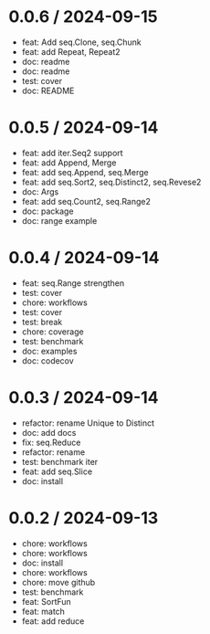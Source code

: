 
0.0.6 / 2024-09-15
==================

* feat: Add seq.Clone, seq.Chunk
* feat: add Repeat, Repeat2
* doc: readme
* doc: readme
* test: cover
* doc: README

0.0.5 / 2024-09-14
==================

* feat: add iter.Seq2 support
* feat: add Append, Merge
* feat: add seq.Append, seq.Merge
* feat: add seq.Sort2, seq.Distinct2, seq.Revese2
* doc: Args
* feat: add seq.Count2, seq.Range2
* doc: package
* doc: range example

0.0.4 / 2024-09-14
==================

* feat: seq.Range strengthen
* test: cover
* chore: workflows
* test: cover
* test: break
* chore: coverage
* test: benchmark
* doc: examples
* doc: codecov

0.0.3 / 2024-09-14
==================

* refactor: rename Unique to Distinct
* doc: add docs
* fix: seq.Reduce
* refactor: rename
* test: benchmark iter
* feat: add seq.Slice
* doc: install

0.0.2 / 2024-09-13
==================

* chore: workflows
* chore: workflows
* doc: install
* chore: workflows
* chore: move github
* test: benchmark
* feat: SortFun
* feat: match
* feat: add reduce
